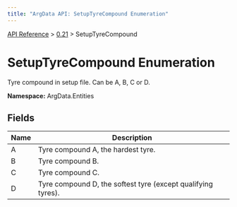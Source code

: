 ```yaml
---
title: "ArgData API: SetupTyreCompound Enumeration"
---
```


[API Reference](/argdata/api/) &gt; [0.21](/argdata/api/0.21/) &gt; SetupTyreCompound

# SetupTyreCompound Enumeration

Tyre compound in setup file. Can be A, B, C or D.

**Namespace:** ArgData.Entities

## Fields

<table class="table table-bordered table-striped ">
<thead>
  <tr>
    <th>Name</th>
    <th>Description</th>
  </tr>
</thead>
<tbody>
  <tr>
    <td>A</td>
    <td>Tyre compound A, the hardest tyre.</td>
  </tr>
  <tr>
    <td>B</td>
    <td>Tyre compound B.</td>
  </tr>
  <tr>
    <td>C</td>
    <td>Tyre compound C.</td>
  </tr>
  <tr>
    <td>D</td>
    <td>Tyre compound D, the softest tyre (except qualifying tyres).</td>
  </tr>
</tbody>
</table>


